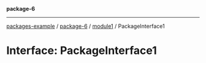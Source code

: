 **package-6**

***

[packages-example](../../../README.md) / [package-6](../../../package-6.md) / [module1](../../../package-6.md) / PackageInterface1

# Interface: PackageInterface1
